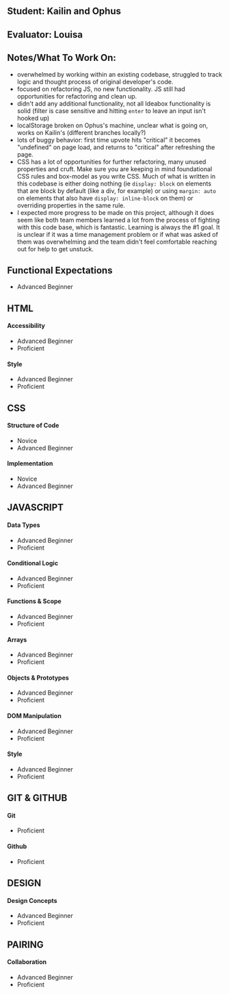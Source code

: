 ## Student: Kailin and Ophus
## Evaluator: Louisa
## Notes/What To Work On:

- overwhelmed by working within an existing codebase, struggled to track logic and thought process of original developer's code.
- focused on refactoring JS, no new functionality. JS still had opportunities for refactoring and clean up.
- didn't add any additional functionality, not all Ideabox functionality is solid (filter is case sensitive and hitting `enter` to leave an input isn't hooked up)
- localStorage broken on Ophus's machine, unclear what is going on, works on Kailin's (different branches locally?)
- lots of buggy behavior: first time upvote hits "critical" it becomes "undefined" on page load, and returns to "critical" after refreshing the page.
- CSS has a lot of opportunities for further refactoring, many unused properties and cruft. Make sure you are keeping in mind foundational CSS rules and box-model as you write CSS. Much of what is written in this codebase is either doing nothing (ie `display: block` on elements that are block by default (like a div, for example) or using `margin: auto` on elements that also have `display: inline-block` on them) or overriding properties in the same rule.
- I expected more progress to be made on this project, although it does seem like both team members learned a lot from the process of fighting with this code base, which is fantastic. Learning is always the #1 goal. It is unclear if it was a time management problem or if what was asked of them was overwhelming and the team didn't feel comfortable reaching out for help to get unstuck.

## Functional Expectations

* Advanced Beginner

## HTML

#### Accessibility

* Advanced Beginner  
* Proficient  

#### Style

* Advanced Beginner  
* Proficient  


## CSS

#### Structure of Code

* Novice  
* Advanced Beginner  

#### Implementation

* Novice  
* Advanced Beginner  


## JAVASCRIPT

#### Data Types

* Advanced Beginner  
* Proficient  

#### Conditional Logic

* Advanced Beginner  
* Proficient  

#### Functions & Scope

* Advanced Beginner  
* Proficient  

#### Arrays

* Advanced Beginner  
* Proficient  

#### Objects & Prototypes

* Advanced Beginner  
* Proficient  

#### DOM Manipulation

* Advanced Beginner  
* Proficient  

#### Style

* Advanced Beginner  
* Proficient  


## GIT & GITHUB

#### Git

* Proficient  

#### Github

* Proficient  


## DESIGN

#### Design Concepts

* Advanced Beginner  
* Proficient  


## PAIRING

#### Collaboration

* Advanced Beginner  
* Proficient  
